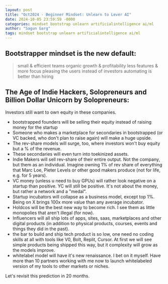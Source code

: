 ```yaml
---
layout: post
title: "Oct2024 - Beginner Mindset: Unlearn to Lever AI"
date: 2024-10-05 23:59:59 -0000
categories: mindset bootstrap unlearn artificialintelligence ai/ml
author: "Sagun Garg"
tags: mindset bootstrap unlearn artificialintelligence ai/ml
---
```


## Bootstrapper mindset is the new default:
> small & efficient teams
> organic growth & profitability
> less features & more focus
> pleasing the users instead of investors 
> automating is better than hiring

## The Age of Indie Hackers, Solopreneurs and Billion Dollar Unicorn by Solopreneurs:
Investors still want to own equity in these companies.
- bootstrapped founders will be selling their equity instead of raising money for the startup
- Someone who makes a marketplace for secondaries in bootstrapped (or VC backed, who don't plan to raise again) will make a huge upside.
- The rev-share models will surge, too, where investors won't buy equity but a % of the revenue.
- These secondaries will even turn into toekinized assets.
- Indie Makers will sell rev-share of their entire output. Not the company, but them as an individual. Imagine owning 1% of rev share of everything that Marc Loe, Pieter Levels or other good makers produce (not for life, e.g. for 5 years).
- VC money (unless u need to buy GPUs) will rather look negative on a startup than positive. YC will still be positive. It's not about the money, but rather a network and a "medal".
- Startup incubators will collapse as a business model, except top 1%. Being on X brings 100x more value than any average incubator.
- Holdcos will be the best new way to become rich.
I see them as little monopolies that aren't illegal (for now).
- Influencers will all ship lots of apps, sites, saas, marketplaces and other digital products (in addition to physical products, courses, events and things they did in the past).
- the bar to build and ship tech product is so low, one need no coding skills at all with tools like V0, Bolt, Replit, Cursor. At first we will see simple products being shipped this way, but it complexity will grow as the models improve.
- whitelabel model will have it's new renaissance. I bet on it myself. Have more than 10 partners working with me now to launch whitelabeled version of my tools to other markets or niches. 

Let's revisit this prediction in 20 months.
